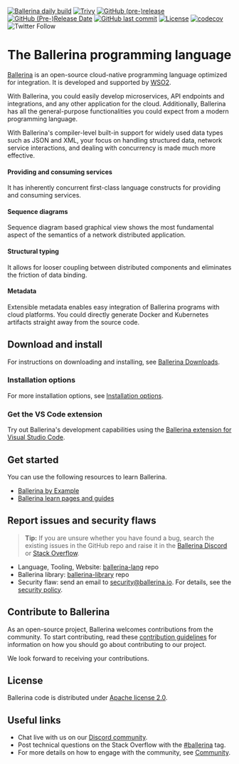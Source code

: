   [![Ballerina daily build](https://github.com/ballerina-platform/ballerina-lang/actions/workflows/daily_build.yml/badge.svg)](https://github.com/ballerina-platform/ballerina-lang/actions/workflows/daily_build.yml)
  [![Trivy](https://github.com/ballerina-platform/ballerina-lang/actions/workflows/trivy-scan.yml/badge.svg)](https://github.com/ballerina-platform/ballerina-lang/actions/workflows/trivy-scan.yml)
  [![GitHub (pre-)release](https://img.shields.io/github/release/ballerina-platform/ballerina-lang/all.svg)](https://github.com/ballerina-platform/ballerina-lang/releases)
  [![GitHub (Pre-)Release Date](https://img.shields.io/github/release-date-pre/ballerina-platform/ballerina-lang.svg)](https://github.com/ballerina-platform/ballerina-lang/releases)
  [![GitHub last commit](https://img.shields.io/github/last-commit/ballerina-platform/ballerina-lang.svg)](https://github.com/ballerina-platform/ballerina-lang/commits/master)
  [![License](https://img.shields.io/badge/License-Apache%202.0-blue.svg)](https://opensource.org/licenses/Apache-2.0)
  [![codecov](https://codecov.io/gh/ballerina-platform/ballerina-lang/branch/master/graph/badge.svg)](https://codecov.io/gh/ballerina-platform/ballerina-lang)
  ![Twitter Follow](https://img.shields.io/twitter/follow/ballerinalang?style=social)

# The Ballerina programming language


[Ballerina](https://ballerina.io/) is an open-source cloud-native programming language optimized for integration. It is developed and supported by [WSO2](https://wso2.com/).

With Ballerina, you could easily develop microservices, API endpoints and integrations,
and any other application for the cloud. Additionally, Ballerina has all the general-purpose
functionalities you could expect from a modern programming language.

With Ballerina's compiler-level built-in support for widely used data types such
as JSON and XML, your focus on handling structured data, network service interactions,
and dealing with concurrency is made much more effective.

#### Providing and consuming services
It has inherently concurrent first-class language constructs for providing and consuming services.

#### Sequence diagrams
Sequence diagram based graphical view shows the most fundamental aspect of the semantics of a network distributed application.

#### Structural typing
It allows for looser coupling between distributed components and eliminates the friction of data binding.

#### Metadata
Extensible metadata enables easy integration of Ballerina programs with cloud platforms.
You could directly generate Docker and Kubernetes artifacts straight away from
the source code.

## Download and install

For instructions on downloading and installing, see [Ballerina Downloads](https://ballerina.io/downloads/).

### Installation options

For more installation options, see [Installation options](https://ballerina.io/downloads/installation-options/).

### Get the VS Code extension

Try out Ballerina's development capabilities using the [Ballerina extension for Visual Studio Code](https://marketplace.visualstudio.com/items?itemName=WSO2.ballerina).

## Get started

You can use the following resources to learn Ballerina.

* [Ballerina by Example](https://ballerina.io/learn/by-example/)
* [Ballerina learn pages and guides](https://ballerina.io/learn/)

## Report issues and security flaws

>**Tip:** If you are unsure whether you have found a bug, search the existing issues in the GitHub repo and raise it in the [Ballerina Discord](https://discord.com/invite/wAJYFbMrG2) or [Stack Overflow](https://stackoverflow.com/questions/tagged/ballerina).

  - Language, Tooling, Website: <a href="https://github.com/ballerina-platform/ballerina-lang/issues">ballerina-lang</a> repo
  - Ballerina library: <a href="https://github.com/ballerina-platform/ballerina-standard-library/issues">ballerina-library</a> repo
  - Security flaw: send an email to security@ballerina.io. For details, see the <a href="https://ballerina.io/security-policy/">security policy</a>.

## Contribute to Ballerina

As an open-source project, Ballerina welcomes contributions from the community. To start contributing, read these [contribution guidelines](https://github.com/ballerina-platform/ballerina-lang/blob/master/CONTRIBUTING.md) for information on how you should go about contributing to our project.

We look forward to receiving your contributions.

## License

Ballerina code is distributed under [Apache license 2.0](https://github.com/ballerina-platform/ballerina-lang/blob/master/LICENSE).

## Useful links

* Chat live with us on our [Discord community](https://discord.com/invite/wAJYFbMrG2).
* Post technical questions on the Stack Overflow with the [#ballerina](https://stackoverflow.com/questions/tagged/ballerina) tag.
* For more details on how to engage with the community, see [Community](https://ballerina.io/community/).

